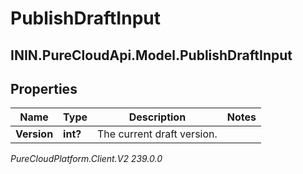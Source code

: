 # PublishDraftInput

## ININ.PureCloudApi.Model.PublishDraftInput

## Properties

|Name | Type | Description | Notes|
|------------ | ------------- | ------------- | -------------|
| **Version** | **int?** | The current draft version. | |



_PureCloudPlatform.Client.V2 239.0.0_
